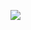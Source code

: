 ![](https://media.discordapp.net/attachments/1018274362278826044/1220888212604715158/blur_edges_2.png?ex=661093c0&is=65fe1ec0&hm=8221a59b3ab30fcd2437b594b4f7b7bc9375754d26f31b804ec9292ed8856843&=&format=webp&quality=lossless&width=1008&height=408)

